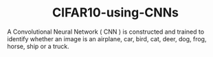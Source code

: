 # <div align="center">CIFAR10-using-CNNs</div>
A Convolutional Neural Network ( CNN ) is constructed and trained to identify whether an image is an airplane, car, bird, cat, deer, dog, frog, horse, ship or a truck.
